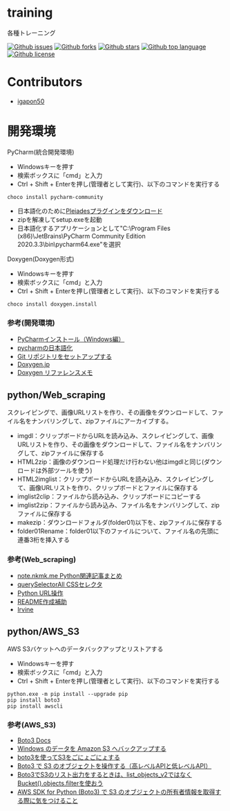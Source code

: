 # training

<!-- # Short Description -->

各種トレーニング

<!-- # Badges -->

[![Github issues](https://img.shields.io/github/issues/igapon50/training)](https://github.com/igapon50/training/issues)
[![Github forks](https://img.shields.io/github/forks/igapon50/training)](https://github.com/igapon50/training/network/members)
[![Github stars](https://img.shields.io/github/stars/igapon50/training)](https://github.com/igapon50/training/stargazers)
[![Github top language](https://img.shields.io/github/languages/top/igapon50/training)](https://github.com/igapon50/training/)
[![Github license](https://img.shields.io/github/license/igapon50/training)](https://github.com/igapon50/training/)

# Contributors

- [igapon50](https://github.com/igapon50)

<!-- CREATED_BY_LEADYOU_README_GENERATOR -->

# 開発環境
PyCharm(統合開発環境)
- Windowsキーを押す
- 検索ボックスに「cmd」と入力
- Ctrl + Shift + Enterを押し(管理者として実行)、以下のコマンドを実行する
```commandline:title
choco install pycharm-community
```
- 日本語化のために[Pleiadesプラグインをダウンロード](http://mergedoc.osdn.jp/)
- zipを解凍してsetup.exeを起動
- 日本語化するアプリケーションとして"C:\Program Files (x86)\JetBrains\PyCharm Community Edition 2020.3.3\bin\pycharm64.exe"を選択

Doxygen(Doxygen形式)

- Windowsキーを押す
- 検索ボックスに「cmd」と入力
- Ctrl + Shift + Enterを押し(管理者として実行)、以下のコマンドを実行する
```commandline:title
choco install doxygen.install
```

### 参考(開発環境)
- [PyCharmインストール（Windows編）](https://startappdevfrom35.com/pycharminstallforwindows/)
- [pycharmの日本語化](https://qiita.com/y-sato19/items/46bc0f8c8f91f51564e0)
- [Git リポジトリをセットアップする](https://pleiades.io/help/pycharm/set-up-a-git-repository.html)
- [Doxygen.jp](http://www.doxygen.jp/)
- [Doxygen リファレンスメモ](https://cercopes-z.com/Doxygen/)

## python/Web_scraping
スクレイピングで、画像URLリストを作り、その画像をダウンロードして、ファイル名をナンバリングして、zipファイルにアーカイブする。
- imgdl：クリップボードからURLを読み込み、スクレイピングして、画像URLリストを作り、その画像をダウンロードして、ファイル名をナンバリングして、zipファイルに保存する
- HTML2zip：画像のダウンロード処理だけ行わない他はimgdlと同じ(ダウンロードは外部ツールを使う)
- HTML2imglist：クリップボードからURLを読み込み、スクレイピングして、画像URLリストを作り、クリップボードとファイルに保存する
- imglist2clip：ファイルから読み込み、クリップボードにコピーする
- imglist2zip：ファイルから読み込み、ファイル名をナンバリングして、zipファイルに保存する
- makezip：ダウンロードフォルダ(folder01)以下を、zipファイルに保存する
- folder01Rename：folder01以下のファイルについて、ファイル名の先頭に連番3桁を挿入する

### 参考(Web_scraping)
- [note.nkmk.me Python関連記事まとめ](https://note.nkmk.me/python-post-summary/)
- [querySelectorAll CSSセレクタ](https://developer.mozilla.org/ja/docs/Web/API/Element/querySelectorAll)
- [Python URL操作](https://villhell.com/2019/07/30/python-url/)
- [README作成補助](https://qiita.com/Kyome/items/2112e9d1871ec0a367ea?utm_source=Qiita%E3%83%8B%E3%83%A5%E3%83%BC%E3%82%B9&utm_campaign=615586dc3e-Qiita_newsletter_425_08_26_2020_COPY_02&utm_medium=email&utm_term=0_e44feaa081-615586dc3e-33718969)
- [Irvine](http://hp.vector.co.jp/authors/VA024591/doc/manual.html)


## python/AWS_S3
AWS S3バケットへのデータバックアップとリストアする
- Windowsキーを押す
- 検索ボックスに「cmd」と入力
- Ctrl + Shift + Enterを押し(管理者として実行)、以下のコマンドを実行する
```commandline:title
python.exe -m pip install --upgrade pip
pip install boto3
pip install awscli
```

### 参考(AWS_S3)
- [Boto3 Docs](https://boto3.amazonaws.com/v1/documentation/api/latest/index.html#)
- [Windows のデータを Amazon S3 へバックアップする](https://codebookshelf.com/2017/06/windows-%E3%81%AE%E3%83%87%E3%83%BC%E3%82%BF%E3%82%92-amazon-s3-%E3%81%B8%E3%83%90%E3%83%83%E3%82%AF%E3%82%A2%E3%83%83%E3%83%97%E3%81%99%E3%82%8B/)
- [boto3を使ってS3をごにょごにょする](https://qiita.com/is_ryo/items/e16527db5800854cd95f)
- [Boto3 で S3 のオブジェクトを操作する（高レベルAPIと低レベルAPI）](https://qiita.com/sokutou-metsu/items/5ba7531117224ee5e8af)
- [Boto3でS3のリスト出力をするときは、list_objects_v2ではなくBucket().objects.filterを使おう](https://qiita.com/elyunim26/items/a513226b76b3cb8928c2)
- [AWS SDK for Python (Boto3) で S3 のオブジェクトの所有者情報を取得する際に気をつけること](https://blog.serverworks.co.jp/boto3-python-s3-object)
